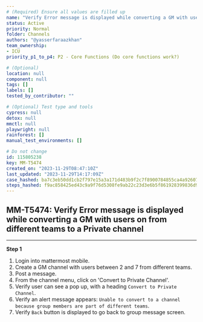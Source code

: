 ```yaml
---
# (Required) Ensure all values are filled up
name: "Verify Error message is displayed while converting a GM with users on from different teams to a Private channel"
status: Active
priority: Normal
folder: Channels
authors: "@yasserfaraazkhan"
team_ownership: 
- ICU
priority_p1_to_p4: P2 - Core Functions (Do core functions work?)

# (Optional)
location: null
component: null
tags: []
labels: []
tested_by_contributor: ""

# (Optional) Test type and tools
cypress: null
detox: null
mmctl: null
playwright: null
rainforest: []
manual_test_environments: []

# Do not change
id: 115805238
key: MM-T5474
created_on: "2023-11-29T08:47:10Z"
last_updated: "2023-11-29T14:17:09Z"
case_hashed: ba7c3eb50dd1cb2f797e15a3a171d483b9f2c7f8900784855ca4a9260766fd0fb4bc836fb5a6dbacdfeb440111647500
steps_hashed: f9ac858425ed43c9a9f76d5308fe9ab22c23d3e6b5f861928399836d907b74c3eb18cea8e18413b2e21958fa7cad6763
---
```


<!-- (Auto-generated) Based on frontmatter's "key" and "name" -->

## MM-T5474: Verify Error message is displayed while converting a GM with users on from different teams to a Private channel

---

**Step 1**

1. Login into mattermost mobile.
2. Create a GM channel with users between 2 and 7 from different teams.
3. Post a message.
4. From the channel menu, click on 'Convert to Private Channel'.
5. Verify user can see a pop up, with a heading `Convert to Private Channel`.
6. Verify an alert message appears: `Unable to convert to a channel because group members are part of different teams`.
7. Verify `Back` button is displayed to go back to group message screen.
